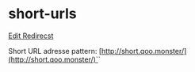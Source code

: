 # short-urls

[Edit Redirecst](https://github.com/qoomon/short-urls/edit/main/redirects.yaml)

Short URL adresse pattern: [http://short.qoo.monster/](http://short.qoo.monster/)`<ALIAS>`
